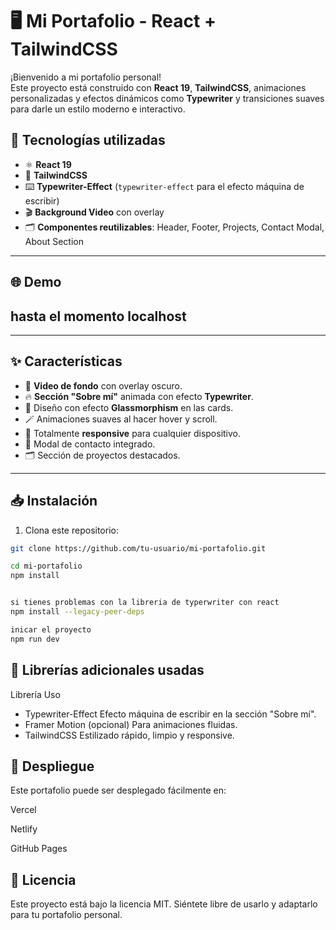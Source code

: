 # 🖥️ Mi Portafolio - React + TailwindCSS

¡Bienvenido a mi portafolio personal!  
Este proyecto está construido con **React 19**, **TailwindCSS**, animaciones personalizadas y efectos dinámicos como **Typewriter** y transiciones suaves para darle un estilo moderno e interactivo.

## 🚀 Tecnologías utilizadas

- ⚛️ **React 19**
- 🎨 **TailwindCSS**
- ⌨️ **Typewriter-Effect** (`typewriter-effect` para el efecto máquina de escribir)
- 🎬 **Background Video** con overlay
- 🗂️ **Componentes reutilizables**: Header, Footer, Projects, Contact Modal, About Section

---

## 🌐 Demo
hasta el momento localhost
---


---

## ✨ Características

- 🎥 **Video de fondo** con overlay oscuro.
- 🔥 **Sección "Sobre mí"** animada con efecto **Typewriter**.
- 🌙 Diseño con efecto **Glassmorphism** en las cards.
- 🪄 Animaciones suaves al hacer hover y scroll.
- 📱 Totalmente **responsive** para cualquier dispositivo.
- 💌 Modal de contacto integrado.
- 🗂️ Sección de proyectos destacados.

---

## 📥 Instalación

1. Clona este repositorio:

```bash
git clone https://github.com/tu-usuario/mi-portafolio.git

cd mi-portafolio
npm install


si tienes problemas con la libreria de typerwriter con react
npm install --legacy-peer-deps

inicar el proyecto
npm run dev
```


## 🧩 Librerías adicionales usadas
Librería	Uso
- Typewriter-Effect	Efecto máquina de escribir en la sección "Sobre mí".
- Framer Motion (opcional)	Para animaciones fluidas.
- TailwindCSS	Estilizado rápido, limpio y responsive.


## 🚀 Despliegue
Este portafolio puede ser desplegado fácilmente en:

Vercel

Netlify

GitHub Pages



## 📄 Licencia
Este proyecto está bajo la licencia MIT.
Siéntete libre de usarlo y adaptarlo para tu portafolio personal.




